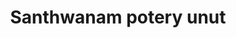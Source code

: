 ---
title: "Santhwanam potery unut"
url: /thiruvananthapuram/santhwanam-potery-unut/
shop: pottery
---